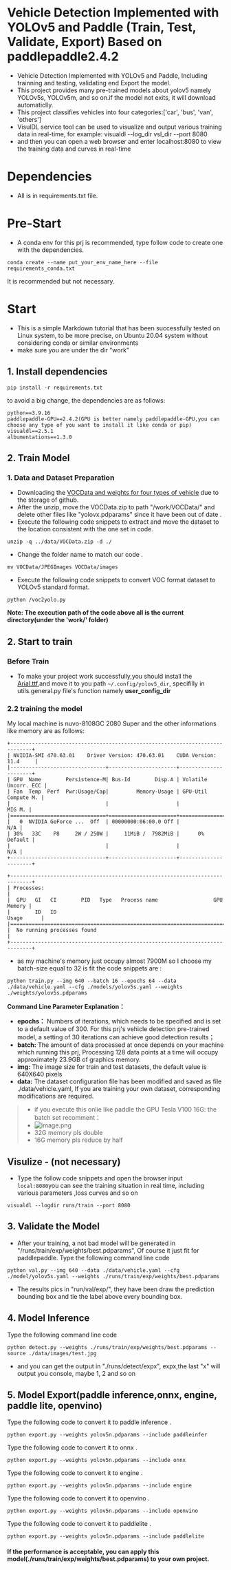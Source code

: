 # Vehicle Detection Implemented with YOLOv5 and Paddle (Train, Test, Validate, Export) Based on paddlepaddle2.4.2
* Vehicle Detection Implemented with YOLOv5 and Paddle, Including trainning and testing, validating end Export the model.
* This project provides many pre-trained models about yolov5 namely YOLOv5s, YOLOv5m, and so on.if the model not exits, it will download automaticlly.
* This project classifies vehicles into four categories:['car', 'bus', 'van', 'others']
* VisulDL service tool can be used to visualize and output various training data in real-time, for example: visualdl --log_dir vsl_dir --port 8080 
* and then you can open a web browser and enter localhost:8080 to view the training data and curves in real-time

# Dependencies
* All is in requirements.txt file.
# Pre-Start
* A conda env for this prj is recommended, type follow code to create one with the dependencies.
```shell
conda create --name put_your_env_name_here --file requirements_conda.txt
```
It is recommended but not necessary.
# Start
* This is a simple Markdown tutorial that has been successfully tested on Linux  system, to be more precise, on Ubuntu 20.04 system without considering conda or similar environments
* make sure you are under the dir "work"
## 1. Install dependencies
```angular2html
pip install -r requirements.txt 
```
to avoid a big change, the dependencies are as follows:
```angular2html
python==3.9.16
paddlepaddle-GPU==2.4.2(GPU is better namely paddlepaddle-GPU,you can choose any type of you want to install it like conda or pip)
visualdl==2.5.1
albumentations==1.3.0
```

## 2. Train Model
### 1. Data and Dataset Preparation
* Downloading the [VOCData and weights for four types of vehicle](https://pan.baidu.com/s/1g9iPMoem3XJkQC1gdUW23g?pwd=8mw3) due to the storage of github.
* After the unzip, move the VOCData.zip to path "/work/VOCData/" and delete other files like "yolovx.pdparams" since it have been out of date .
* Execute the following code snippets to extract and move the dataset to the location consistent with the one set in code.
```commandline
unzip -q ../data/VOCData.zip -d ./
```
* Change the folder name to match our code .
```commandline
mv VOCData/JPEGImages VOCData/images
```
* Execute the following code snippets to convert VOC format dataset to YOLOv5 standard format.
```angular2html
python /voc2yolo.py
```
**Note: The execution path of the code above all is the current directory(under the 'work/' folder)**

## 2. Start to train
### Before Train
* To make your project work successfully,you should install the [Arial.ttf](https://github.com/GuoQuanhao/YOLOv5-Paddle/releases/download/v1.0/Arial.ttf),and move it to you path ```~/.config/yolov5_dir```, specifilly in utils.general.py file's function namely **user_config_dir**
### 2.2 training the model
My local machine is nuvo-8108GC 2080 Super and the other informations like memory are as follows:
```
+-----------------------------------------------------------------------------+
| NVIDIA-SMI 470.63.01    Driver Version: 470.63.01    CUDA Version: 11.4     |
|-------------------------------+----------------------+----------------------+
| GPU  Name        Persistence-M| Bus-Id        Disp.A | Volatile Uncorr. ECC |
| Fan  Temp  Perf  Pwr:Usage/Cap|         Memory-Usage | GPU-Util  Compute M. |
|                               |                      |               MIG M. |
|===============================+======================+======================|
|   0  NVIDIA GeForce ...  Off  | 00000000:06:00.0 Off |                  N/A |
| 30%   33C    P8     2W / 250W |     11MiB /  7982MiB |      0%      Default |
|                               |                      |                  N/A |
+-------------------------------+----------------------+----------------------+
                                                                               
+-----------------------------------------------------------------------------+
| Processes:                                                                  |
|  GPU   GI   CI        PID   Type   Process name                  GPU Memory |
|        ID   ID                                                   Usage      |
|=============================================================================|
|  No running processes found                                                 |
+-----------------------------------------------------------------------------+
```
* as my machine's memory just occupy almost 7900M so I choose my batch-size equal to 32 is fit
the code snippets are :
```commandline
python train.py --img 640 --batch 16 --epochs 64 --data ./data/vehicle.yaml --cfg ./models/yolov5s.yaml --weights ./weights/yolov5s.pdparams
```

**Command Line Parameter Explanation：**
* **epochs：** Numbers of iterations, which needs to be specified and is set to a default value of 300. For this prj's vehicle detection pre-trained model, a setting of 30 iterations can achieve good detection results；
* **batch:** The amount of data processed at once depends on your machine which running this prj, Processing 128 data points at a time will occupy approximately 23.9GB of graphics memory.
* **img:** The image size for train and test datasets, the default value is 640X640 pixels
* **data:** The dataset configuration file has been modified and saved as file ./data/vehicle.yaml, If you are training your own dataset, corresponding modifications are required.


> * if you execute this onlie like paddle the GPU Tesla V100 16G: the batch set recomment：
> * ![image.png](https://s1.ax1x.com/2022/05/02/OiT3RS.png)
> * 32G memory pls double
> * 16G memory pls reduce by half

## Visulize - (not necessary)
* Type the follow code snippets and open the browser input ```local:8080```you can see the training situation in real time, including various parameters ,loss curves and so on
```commandline
visualdl --logdir runs/train --port 8080
```

## 3. Validate the Model
* After your training, a not bad model will be generated in "/runs/train/exp/weights/best.pdparams", Of course it just fit for paddlepaddle.
Type the following command line code 
```commandline
python val.py --img 640 --data ./data/vehicle.yaml --cfg ./model/yolov5s.yaml --weights ./runs/train/exp/weights/best.pdparams
```
* The results pics in "run/val/exp/", they have been draw the prediction bounding box and tie the label above every bounding box.
## 4. Model Inference
Type the following command line code 
```commandline
python detect.py --weights ./runs/train/exp/weights/best.pdparams --source ./data/images/test.jpg
```
* and you can get the output in "./runs/detect/expx", expx,the last "x" will output you console, maybe 1,  2 and so on

## 5. Model Export(paddle inference,onnx, engine, paddle lite, openvino)
Type the following code to convert it to paddle inference .
```shell
python export.py --weights yolov5n.pdparams --include paddleinfer 
```
Type the following code to convert it to onnx .
```shell
python export.py --weights yolov5n.pdparams --include onnx
```
Type the following code to convert it to engine .
```shell
python export.py --weights yolov5n.pdparams --include engine
```
Type the following code to convert it to openvino .
```shell
python export.py --weights yolov5n.pdparams --include openvino
```
Type the following code to convert it to paddlelite .
```shell
python export.py --weights yolov5n.pdparams --include paddlelite
```
#### If the performance is acceptable, you can apply this model(./runs/train/exp/weights/best.pdparams) to your own project.
